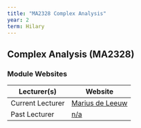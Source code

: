 ```yaml
---
title: "MA2328 Complex Analysis"
year: 2
term: Hilary
---
```

## Complex Analysis (MA2328)
### Module Websites

| Lecturer(s)  | Website |
| ------------- | ------------- |
| Current Lecturer | [Marius de Leeuw](https://www.maths.tcd.ie/) |
|  Past Lecturer |  [n/a](https://www.maths.tcd.ie/) |
